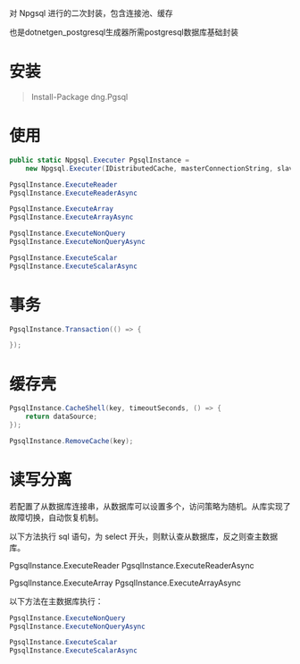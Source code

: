 对 Npgsql 进行的二次封装，包含连接池、缓存

也是dotnetgen_postgresql生成器所需postgresql数据库基础封装

# 安装

> Install-Package dng.Pgsql

# 使用

```csharp
public static Npgsql.Executer PgsqlInstance = 
    new Npgsql.Executer(IDistributedCache, masterConnectionString, slaveConnectionStrings, ILogger);

PgsqlInstance.ExecuteReader
PgsqlInstance.ExecuteReaderAsync

PgsqlInstance.ExecuteArray
PgsqlInstance.ExecuteArrayAsync

PgsqlInstance.ExecuteNonQuery
PgsqlInstance.ExecuteNonQueryAsync

PgsqlInstance.ExecuteScalar
PgsqlInstance.ExecuteScalarAsync
```

# 事务

```csharp
PgsqlInstance.Transaction(() => {

});
```

# 缓存壳

```csharp
PgsqlInstance.CacheShell(key, timeoutSeconds, () => {
    return dataSource;
});

PgsqlInstance.RemoveCache(key);
```

# 读写分离

若配置了从数据库连接串，从数据库可以设置多个，访问策略为随机。从库实现了故障切换，自动恢复机制。

以下方法执行 sql 语句，为 select 开头，则默认查从数据库，反之则查主数据库。

PgsqlInstance.ExecuteReader
PgsqlInstance.ExecuteReaderAsync

PgsqlInstance.ExecuteArray
PgsqlInstance.ExecuteArrayAsync

以下方法在主数据库执行：

```csharp
PgsqlInstance.ExecuteNonQuery
PgsqlInstance.ExecuteNonQueryAsync

PgsqlInstance.ExecuteScalar
PgsqlInstance.ExecuteScalarAsync
```
